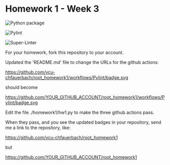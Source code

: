 # Homework 1 - Week 3

![Python package](https://github.com/vcu-chinyavonga/root_homework1/workflows/Python%20package/badge.svg)

![Pylint](https://github.com/vcu-chinyavonga/root_homework1/workflows/Pylint/badge.svg)

![Super-Linter](https://github.com/vcu-chinyavonga/root_homework1/workflows/Super-Linter/badge.svg)

For your homework, fork this repository to your account.

Updated the 'README.md' file to change the URLs for the github actions:

<https://github.com/vcu-chfauerbach/root_homework1/workflows/Pylint/badge.svg>

should become

<https://github.com/YOUR_GITHUB_ACCOUNT/root_homework1/workflows/Pylint/badge.svg>

Edit the file ./homework1/hw1.py to make the three github actions pass.

When they pass, and you see the updated badges in your repository, send me a link to the repository, like:

<https://github.com/vcu-chfauerbach/root_homework1>

but

<https://github.com/YOUR_GITHUB_ACCOUNT/root_homework1>
